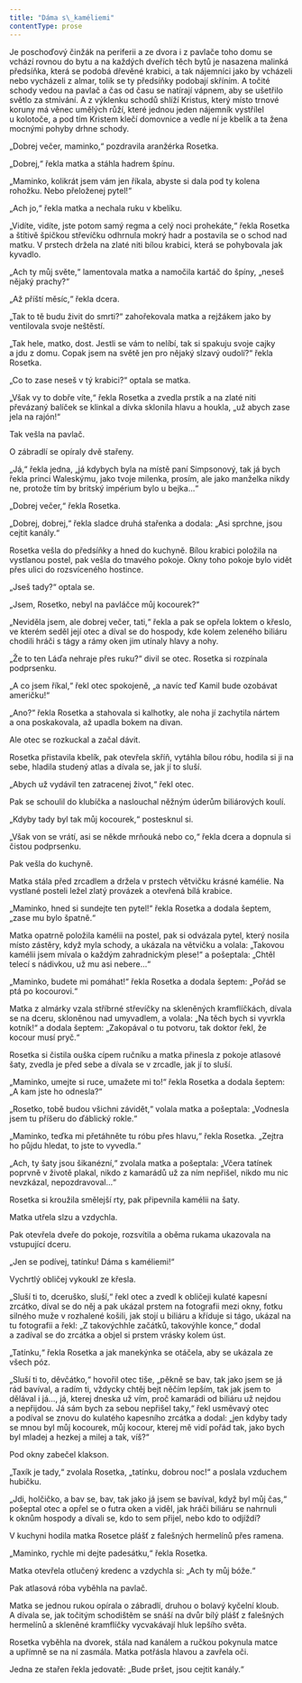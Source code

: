 ```yaml
---
title: "Dáma s\_kaméliemi"
contentType: prose
---
```


<section>

Je poschoďový činžák na periferii a ze dvora i z pavlače toho domu se vchází rovnou do bytu a na každých dveřích těch bytů je nasazena malinká předsíňka, která se podobá dřevěné krabici, a tak nájemníci jako by vcházeli nebo vycházeli z almar, tolik se ty předsíňky podobají skříním. A točité schody vedou na pavlač a čas od času se natírají vápnem, aby se ušetřilo světlo za stmívání. A z výklenku schodů shlíží Kristus, který místo trnové koruny má věnec umělých růží, které jednou jeden nájemník vystřílel u kolotoče, a pod tím Kristem klečí domovnice a vedle ní je kbelík a ta žena mocnými pohyby drhne schody.

„Dobrej večer, maminko,“ pozdravila aranžérka Rosetka.

„Dobrej,“ řekla matka a stáhla hadrem špínu.

„Maminko, kolikrát jsem vám jen říkala, abyste si dala pod ty kolena rohožku. Nebo přeloženej pytel!“

„Ach jo,“ řekla matka a nechala ruku v kbelíku.

„Vidíte, vidíte, jste potom samý regma a celý noci prohekáte,“ řekla Rosetka a štítivě špičkou střevíčku odhrnula mokrý hadr a postavila se o schod nad matku. V prstech držela na zlaté niti bílou krabici, která se pohybovala jak kyvadlo.

„Ach ty můj světe,“ lamentovala matka a namočila kartáč do špíny, „neseš nějaký prachy?“

„Až příští měsíc,“ řekla dcera.

„Tak to tě budu živit do smrti?“ zahořekovala matka a rejžákem jako by ventilovala svoje neštěstí.

„Tak hele, matko, dost. Jestli se vám to nelíbí, tak si spakuju svoje cajky a jdu z domu. Copak jsem na světě jen pro nějaký slzavý oudo­lí?“ řekla Rosetka.

„Co to zase neseš v tý krabici?“ optala se matka.

„Však vy to dobře víte,“ řekla Rosetka a zvedla prstík a na zlaté niti převázaný balíček se klinkal a dívka sklonila hlavu a houkla, „už abych zase jela na rajón!“

Tak vešla na pavlač.

O zábradlí se opíraly dvě stařeny.

„Já,“ řekla jedna, „já kdybych byla na místě paní Simpsonový, tak já bych řekla princi Waleskýmu, jako tvoje milenka, prosím, ale jako manželka nikdy ne, protože tím by britský impérium bylo u bejka…“

„Dobrej večer,“ řekla Rosetka.

„Dobrej, dobrej,“ řekla sladce druhá stařenka a dodala: „Asi sprchne, jsou cejtit kanály.“

Rosetka vešla do předsíňky a hned do kuchyně. Bílou krabici položila na vystlanou postel, pak vešla do tmavého pokoje. Okny toho pokoje bylo vidět přes ulici do rozsvíceného hostince.

„Jseš tady?“ optala se.

„Jsem, Rosetko, nebyl na pavláčce můj kocourek?“

„Neviděla jsem, ale dobrej večer, tati,“ řekla a pak se opřela loktem o křeslo, ve kterém seděl její otec a díval se do hospody, kde kolem zeleného biliáru chodili hráči s tágy a rámy oken jim utínaly hlavy a nohy.

„Že to ten Láďa nehraje přes ruku?“ divil se otec. Rosetka si rozpínala podprsenku.

„A co jsem říkal,“ řekl otec spokojeně, „a navíc teď Kamil bude ozobávat američku!“

„Ano?“ řekla Rosetka a stahovala si kalhotky, ale noha jí zachytila nártem a ona poskakovala, až upadla bokem na divan.

Ale otec se rozkuckal a začal dávit.

Rosetka přistavila kbelík, pak otevřela skříň, vytáhla bílou róbu, hodila si ji na sebe, hladila studený atlas a dívala se, jak jí to sluší.

„Abych už vydávil ten zatracenej život,“ řekl otec.

Pak se schoulil do klubíčka a naslouchal něžným úderům biliárových koulí.

„Kdyby tady byl tak můj kocourek,“ postesknul si.

„Však von se vrátí, asi se někde mrňouká nebo co,“ řekla dcera a dopnula si čistou podprsenku.

Pak vešla do kuchyně.

Matka stála před zrcadlem a držela v prstech větvičku krásné kamélie. Na vystlané posteli ležel zlatý provázek a otevřená bílá krabice.

„Maminko, hned si sundejte ten pytel!“ řekla Rosetka a dodala šeptem, „zase mu bylo špatně.“

Matka opatrně položila kamélii na postel, pak si odvázala pytel, který nosila místo zástěry, když myla schody, a ukázala na větvičku a volala: „Takovou kamélii jsem mívala o každým zahradnickým plese!“ a pošeptala: „Chtěl telecí s nádivkou, už mu asi nebere…“

„Maminko, budete mi pomáhat!“ řekla Rosetka a dodala šeptem: „Pořád se ptá po kocourovi.“

Matka z almárky vzala stříbrné střevíčky na skleněných kram­flíčkách, dívala se na dceru, skloněnou nad umyvadlem, a volala: „Na těch bych si vyvrkla kotník!“ a dodala šeptem: „Zakopával o tu potvoru, tak doktor řekl, že kocour musí pryč.“

Rosetka si čistila ouška cípem ručníku a matka přinesla z pokoje atlasové šaty, zvedla je před sebe a dívala se v zrcadle, jak jí to sluší.

„Maminko, umejte si ruce, umažete mi to!“ řekla Rosetka a dodala šeptem: „A kam jste ho odnesla?“

„Rosetko, tobě budou všichni závidět,“ volala matka a pošeptala: „Vodnesla jsem tu příšeru do ďáblický rokle.“

„Maminko, teďka mi přetáhněte tu róbu přes hlavu,“ řekla Roset­ka. „Zejtra ho půjdu hledat, to jste to vyvedla.“

„Ach, ty šaty jsou šikanézní,“ zvolala matka a pošeptala: „Včera tatínek poprvně v životě plakal, nikdo z kamarádů už za ním nepřišel, nikdo mu nic nevzkázal, nepozdravoval…“

Rosetka si kroužila smělejší rty, pak připevnila kamélii na šaty.

Matka utřela slzu a vzdychla.

Pak otevřela dveře do pokoje, rozsvítila a oběma rukama ukazovala na vstupující dceru.

„Jen se podívej, tatínku! Dáma s kaméliemi!“

Vychrtlý obličej vykoukl ze křesla.

„Sluší ti to, dceruško, sluší,“ řekl otec a zvedl k obličeji kulaté kapesní zrcátko, díval se do něj a pak ukázal prstem na fotografii mezi okny, fotku silného muže v rozhalené košili, jak stojí u biliáru a kříduje si tágo, ukázal na tu fotografii a řekl: „Z takovýchhle začátků, takovýhle konce,“ dodal a zadíval se do zrcátka a objel si prstem vrásky kolem úst.

„Tatínku,“ řekla Rosetka a jak manekýnka se otáčela, aby se ukázala ze všech póz.

„Sluší ti to, děvčátko,“ hovořil otec tiše, „pěkně se bav, tak jako jsem se já rád bavíval, a radím ti, vždycky chtěj bejt něčím lepším, tak jak jsem to dělával i já…, já, kterej dneska už vím, proč kamarádi od biliáru už nejdou a nepřijdou. Já sám bych za sebou nepřišel taky,“ řekl usměvavý otec a podíval se znovu do kulatého kapesního zrcátka a dodal: „jen kdyby tady se mnou byl můj kocourek, můj kocour, kterej mě vidí pořád tak, jako bych byl mladej a hezkej a milej a tak, víš?“

Pod okny zabečel klakson.

„Taxík je tady,“ zvolala Rosetka, „tatínku, dobrou noc!“ a poslala vzduchem hubičku.

„Jdi, holčičko, a bav se, bav, tak jako já jsem se bavíval, když byl můj čas,“ pošeptal otec a opřel se o futra oken a viděl, jak hráči biliáru se nahrnuli k oknům hospody a dívali se, kdo to sem přijel, nebo kdo to odjíždí?

V kuchyni hodila matka Rosetce plášť z falešných hermelínů přes ramena.

„Maminko, rychle mi dejte padesátku,“ řekla Rosetka.

Matka otevřela otlučený kredenc a vzdychla si: „Ach ty můj bóže.“

Pak atlasová róba vyběhla na pavlač.

Matka se jednou rukou opírala o zábradlí, druhou o bolavý kyčelní kloub. A dívala se, jak točitým schodištěm se snáší na dvůr bílý plášť z falešných hermelínů a skleněné kramflíčky vycvakávají hluk lepšího světa.

Rosetka vyběhla na dvorek, stála nad kanálem a ručkou pokynula matce a upřímně se na ní zasmála. Matka potřásla hlavou a zavřela oči.

Jedna ze stařen řekla jedovatě: „Bude pršet, jsou cejtit kanály.“

</section>
